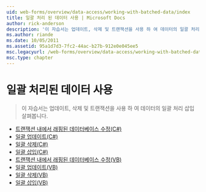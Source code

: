 ```yaml
---
uid: web-forms/overview/data-access/working-with-batched-data/index
title: 일괄 처리 된 데이터 사용 | Microsoft Docs
author: rick-anderson
description: '이 자습서는 업데이트, 삭제 및 트랜잭션을 사용 하 여 데이터의 일괄 처리 삽입 살펴봅니다.'
ms.author: riande
ms.date: 10/05/2011
ms.assetid: 95a1d7d3-7fc2-44ac-b27b-912e0e045ee5
msc.legacyurl: /web-forms/overview/data-access/working-with-batched-data
msc.type: chapter
---
```

<a name="working-with-batched-data"></a>일괄 처리된 데이터 사용
====================
> 이 자습서는 업데이트, 삭제 및 트랜잭션을 사용 하 여 데이터의 일괄 처리 삽입 살펴봅니다.


- [트랜잭션 내에서 래핑된 데이터베이스 수정(C#)](wrapping-database-modifications-within-a-transaction-cs.md)
- [일괄 업데이트(C#)](batch-updating-cs.md)
- [일괄 삭제(C#)](batch-deleting-cs.md)
- [일괄 삽입(C#)](batch-inserting-cs.md)
- [트랜잭션 내에서 래핑된 데이터베이스 수정(VB)](wrapping-database-modifications-within-a-transaction-vb.md)
- [일괄 업데이트(VB)](batch-updating-vb.md)
- [일괄 삭제(VB)](batch-deleting-vb.md)
- [일괄 삽입(VB)](batch-inserting-vb.md)
